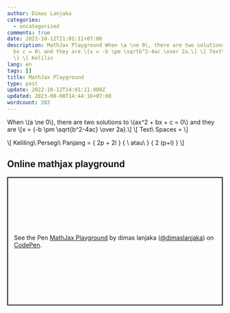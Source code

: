 ```yaml
---
author: Dimas Lanjaka
categories:
  - uncategorized
comments: true
date: 2022-10-12T21:01:11+07:00
description: MathJax Playground When \a \ne 0\, there are two solutions to \ax^2
  bx c = 0\ and they are \[x = -b \pm \sqrtb^2-4ac \over 2a.\] \[ Text\ Spaces =
  \] \[ Kelilin
lang: en
tags: []
title: MathJax Playground
type: post
update: 2022-10-12T14:01:11.000Z
updated: 2023-08-08T14:44:16+07:00
wordcount: 203
---
```


<p>
  When \(a \ne 0\), there are two solutions to \(ax^2 + bx + c = 0\) and they are
  \[x = {-b \pm \sqrt{b^2-4ac} \over 2a}.\]
  \[ Text\ Spaces = \]
</p>

<p>\[ Keliling\ Persegi\ Panjang = { 2p + 2l } { \ atau\ } { 2 (p+l) } \]</p>

<script src="https://polyfill.io/v3/polyfill.min.js?features=es6"></script>
<script id="MathJax-script" async src="https://cdn.jsdelivr.net/npm/mathjax@3/es5/tex-mml-chtml.js">
</script>

## Online mathjax playground

<p class="codepen" data-height="300" data-default-tab="result" data-slug-hash="wvjRReG" data-editable="true" data-user="dimaslanjaka" style="height: 300px; box-sizing: border-box; display: flex; align-items: center; justify-content: center; border: 2px solid; margin: 1em 0; padding: 1em;">
  <span>See the Pen <a href="https://codepen.io/dimaslanjaka/pen/wvjRReG">
  MathJax Playground</a> by dimas lanjaka (<a href="https://codepen.io/dimaslanjaka">@dimaslanjaka</a>)
  on <a href="https://codepen.io" rel="nofollow noopener noreferer">CodePen</a>.</span>
</p>
<script async src="https://cpwebassets.codepen.io/assets/embed/ei.js"></script>